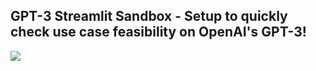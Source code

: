 ## GPT-3 Streamlit Sandbox - Setup to quickly check use case feasibility on OpenAI's GPT-3!

<a href="https://www.linkedin.com/in/salil-gautam/" target="_blank"><img src="https://img.shields.io/badge/LinkedIn-0077B5?style=for-the-badge&logo=linkedin&logoColor=white"></a>
